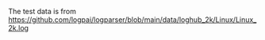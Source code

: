 The test data is from https://github.com/logpai/logparser/blob/main/data/loghub_2k/Linux/Linux_2k.log
